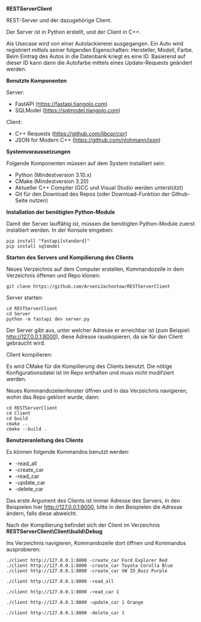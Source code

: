 **RESTServerClient**

REST-Server und der dazugehörige Client.

Der Server ist in Python erstellt, und der Client in C++.

Als Usecase wird von einer Autolackiererei ausgegangen. Ein Auto wird registriert mittels seiner folgenden Eigenschaften: Hersteller, Modell, Farbe. Beim Eintrag des Autos in die Datenbank kriegt es eine ID. Basierend auf dieser ID kann dann die Autofarbe mittels eines Update-Requests geändert werden.

**Benutzte Komponenten**

Server:
* FastAPI (https://fastapi.tiangolo.com)
* SQLModel (https://sqlmodel.tiangolo.com)

Client:
* C++ Requests (https://github.com/libcpr/cpr)
* JSON for Modern C++ (https://github.com/nlohmann/json)

**Systemvoraussetzungen**

Folgende Komponenten müssen auf dem System installiert sein:
* Python (Mindestversion 3.10.x)
* CMake (Mindestversion 3.20)
* Aktueller C++ Compiler (GCC und Visual Studio werden unterstützt)
* Git für den Download des Repos (oder Download-Funktion der Github-Seite nutzen)

**Installation der benötigten Python-Module**

Damit der Server lauffähig ist, müssen die benötigten Python-Module zuerst installiert werden. In der Konsole eingeben:

```
pip install "fastapi[standard]"
pip install sqlmodel
```
**Starten des Servers und Kompilierung des Clients**

Neues Verzeichnis auf dem Computer erstellen, Kommandozeile in dem Verzeichnis öffenen und Repo klonen:

```
git clone https://github.com/ArseniJachontow/RESTServerClient
```

Server starten:

```
cd RESTServerClient
cd Server
python -m fastapi dev server.py
```
Der Server gibt aus, unter welcher Adresse er erreichbar ist (zum Beispiel: http://127.0.0.1:8000), diese Adresse rauskopieren, da sie für den Client gebraucht wird.

Client kompilieren:

Es wird CMake für die Kompilierung des Clients benutzt. Die nötige Konfigurationsdatei ist im Repo enthalten und muss nicht modifziert werden.

Neues Kommandozeilenfenster öffnen und in das Verzeichnis navigieren, wohin das Repo geklont wurde, dann:

```
cd RESTServerClient
cd Client
cd build
cmake ..
cmake --build .
```

**Benutzeranleitung des Clients**

Es können folgende Kommandos benutzt werden:

* -read_all
* -create_car
* -read_car
* -update_car
* -delete_car

Das erste Argument des Clients ist immer Adresse des Servers, in den Beispielen hier http://127.0.0.1:8000, bitte in den Beispielen die Adresse ändern, falls diese abweicht.

Nach der Kompilierung befindet sich der Client im Verzeichnis **RESTServerClient\Client\build\Debug**

Ins Verzeichnis navigieren, Kommandozeile dort öffnen und Kommandos ausprobieren:

```
./client http://127.0.0.1:8000 -create_car Ford Explorer Red
./client http://127.0.0.1:8000 -create_car Toyota Corolla Blue
./client http://127.0.0.1:8000 -create_car VW ID_Buzz Purple

./client http://127.0.0.1:8000 -read_all

./client http://127.0.0.1:8000 -read_car 1

./client http://127.0.0.1:8000 -update_car 1 Orange

./client http://127.0.0.1:8000 -delete_car 1
```
